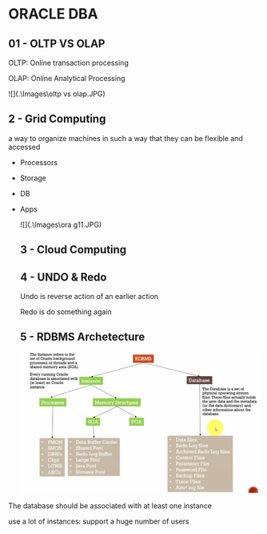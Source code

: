 #     ORACLE DBA 

## 01 - OLTP VS OLAP

OLTP: Online transaction processing

OLAP: Online Analytical Processing

![](.\Images\oltp vs olap.JPG)

## 2 - Grid Computing

a way to organize machines in such a way that they can be flexible and accessed

- Processors

- Storage

- DB

- Apps

  ![](.\Images\ora g11.JPG)

  

  ## 3 - Cloud Computing

  

  ## 4 - UNDO & Redo

  Undo is reverse action of an earlier action

  Redo is do something again

  ## 5 - RDBMS Archetecture

  ![](.\Images\RDBMS.JPG)

  

The database should be associated with at least one instance

 use a lot of instances: support a huge number of users
